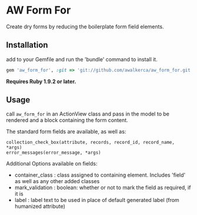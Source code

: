 # AW Form For

Create dry forms by reducing the boilerplate form field elements.


## Installation

add to your Gemfile and run the 'bundle' command to install it.

```ruby
gem 'aw_form_for', :git => 'git://github.com/awalkerca/aw_form_for.git'
```

**Requires Ruby 1.9.2 or later.**

## Usage

call `aw_form_for` in an ActionView class and pass in the model to be rendered and a block containing the form content.

The standard form fields are available, as well as:

```
collection_check_box(attribute, records, record_id, record_name, *args)
error_messages(error_message, *args)
```

Additional Options available on fields:

* container_class : class assigned to containing element. Includes 'field'  as well as any other added classes
* mark_validation : boolean: whether or not to mark the field as required, if it is
* label : label text to be used in place of default generated label (from humanized attribute)

